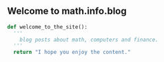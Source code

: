 ## Welcome to math.info.blog
```python
def welcome_to_the_site():
  '''
    blog posts about math, computers and finance.
  '''
  return "I hope you enjoy the content."
```
